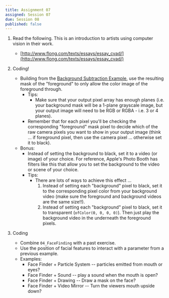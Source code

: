 ```yaml
---
title: Assignment 07
assigned: Session 07
due: Session 08
published: false
---
```



1. Read the following. This is an introduction to artists using computer vision in their work.
   - [http://www.flong.com/texts/essays/essay_cvad/](http://www.flong.com/texts/essays/essay_cvad/)

2. Coding!
   - Building from the [Background Subtraction Example](https://github.com/SAIC-ATS/ARTTECH-3135/tree/master/Session_07/01_BackgroundSubtraction), use the resulting mask of the "foreground" to only allow the color image of the foreground through.
     - Tips:
       - Make sure that your output pixel array has enough planes (i.e. your background mask will be a 1-plane grayscale image, but your output image will need to be RGB or RGBA - i.e. 3 or 4 planes).  
     - Remember that for each pixel you'll be checking the corresponding "foreground" mask pixel to decide which of the raw camera pixels you want to show in your output image (think ... if foreground pixel, then use the camera pixel ... otherwise set it to black).
   - Bonus:
      - Instead of setting the background to black, set it to a video (or image) of your choice.  For reference, Apple's Photo Booth has filters like this that allow you to set the background to the video or scene of your choice.
      - Tips:  
          - There are lots of ways to achieve this effect ...
              1. Instead of setting each "background" pixel to black, set it to the corresponding pixel color from your background video (make sure the foreground and background videos are the same size!!).
              2. Instead of setting each "background" pixel to black, set it to transparent (`ofColor(0, 0, 0, 0)`).  Then just play the background video in the underneath the foreground pixels.
3. Coding
    - Combine `04_FaceFinding` with a past exercise.
    - Use the position of facial features to interact with a parameter from a previous example.
    - Examples:
        - Face Finder + Particle System -- particles emitted from mouth or eyes?
        - Face Finder + Sound -- play a sound when the mouth is open?
        - Face Finder + Drawing -- Draw a mask on the face?
        - Face Finder + Video Mirror -- Turn the viewers mouth upside down?
